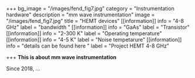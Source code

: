 +++
bg_image = "/images/fend_fig7.jpg"
category = "Instrumentation hardware"
description = "mm wave instrumentation"
image = "/images/fend_fig7.jpg"
title = "HEMT devices"
[[information]]
info = "4-8 GHz"
label = "bandwidth "
[[information]]
info = "GaAs"
label = "Transistor"
[[information]]
info = "2-300 K"
label = "Operating temperature"
[[information]]
info = "4-5 K"
label = "Noise tempetarure"
[[information]]
info = "details can be found here "
label = "Project HEMT 4-8 GHz"

+++
**This is about mm wave instrumentation**

Since 2018, ...